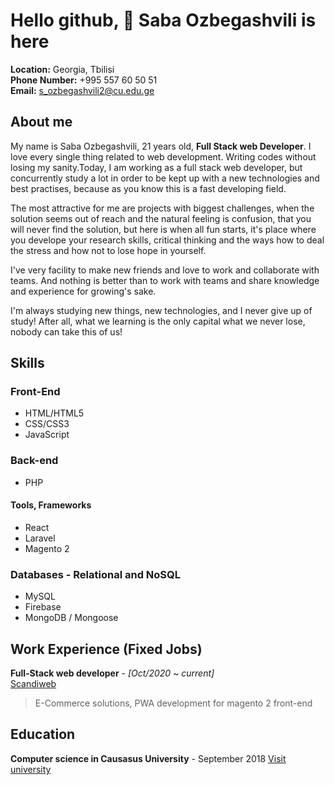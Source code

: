 # Hello github, :wave: Saba Ozbegashvili is here

**Location:** Georgia, Tbilisi  
**Phone Number:** +995 557 60 50 51    
**Email:** [s_ozbegashvili2@cu.edu.ge](mailto:s_ozbegashvili2@cu.edu.ge)  

## About me
My name is Saba Ozbegashvili, 21 years old, **Full Stack web Developer**.
I love every single thing related to web development. Writing codes without losing my sanity.Today, I am working as a full stack web developer, but concurrently study a lot in order to be kept up with a new technologies and best practises, because as you know this is a fast developing field.

The most attractive for me are projects with biggest challenges, when the solution seems out of reach and the natural feeling is confusion, that you will never find the solution, but here is when all fun starts, it's place where you develope your research skills, critical thinking and the ways how to deal the stress and how not to lose hope in yourself.

I've very facility to make new friends and love to work and collaborate with teams. And nothing is better than to work with teams and share knowledge and experience for growing's sake.

I'm always studying new things, new technologies, and I never give up of study! After all, what we learning is the only capital what we never lose, nobody can take this of us!

## Skills  

### Front-End  

* HTML/HTML5  
* CSS/CSS3  
* JavaScript  

### Back-end
* PHP

#### Tools, Frameworks 

* React
* Laravel
* Magento 2

### Databases - Relational and NoSQL  
* MySQL   
* Firebase  
* MongoDB  / Mongoose   


## Work Experience (Fixed Jobs)
**Full-Stack web developer** - *[Oct/2020 ~ current]*  
[Scandiweb](https://scandiweb.com/)
> E-Commerce solutions, PWA development for magento 2 front-end

## Education  

**Computer science in Causasus University** - September 2018 
[Visit university](https://cu.edu.ge/)  